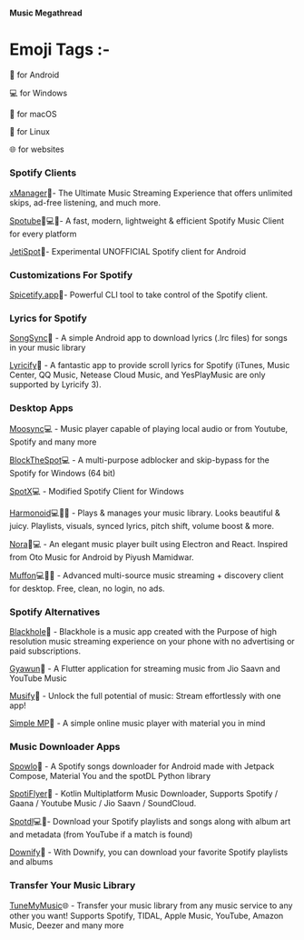 #### Music Megathread

# Emoji Tags :-

📱 for Android

💻 for Windows

🍏 for macOS

🐧 for Linux

🌐 for websites


### Spotify Clients

[xManager](https://github.com/Team-xManager/xManager)📱- The Ultimate Music Streaming Experience that offers unlimited skips, ad-free listening, and much more.

[Spotube](https://spotube.krtirtho.dev/)📱💻🐧- A fast, modern, lightweight & efficient Spotify Music Client for every platform

[JetiSpot](https://github.com/iTaysonLab/jetispot)📱- Experimental UNOFFICIAL Spotify client for Android 

### Customizations For Spotify

[Spicetify.app](https://spicetify.app)🐧- Powerful CLI tool to take control of the Spotify client.

### Lyrics for Spotify

[SongSync](https://github.com/Lambada10/SongSync)📱 - A simple Android app to download lyrics (.lrc files) for songs in your music library

[Lyricify](https://github.com/WXRIW/Lyricify-App)📱 - A fantastic app to provide scroll lyrics for Spotify (iTunes, Music Center, QQ Music, Netease Cloud Music, and YesPlayMusic are only supported by Lyricify 3).

### Desktop Apps

[Moosync](https://github.com/Moosync/Moosync)💻 - Music player capable of playing local audio or from Youtube, Spotify and many more

[BlockTheSpot](https://github.com/mrpond/BlockTheSpot)💻 - A multi-purpose adblocker and skip-bypass for the Spotify for Windows (64 bit)

[SpotX](https://github.com/SpotX-Official/SpotX)💻 - Modified Spotify Client for Windows

[Harmonoid](https://github.com/harmonoid/harmonoid)💻🐧📱 - Plays & manages your music library. Looks beautiful & juicy. Playlists, visuals, synced lyrics, pitch shift, volume boost & more.

[Nora](https://github.com/Sandakan/Nora)📱💻 - An elegant music player built using Electron and React. Inspired from Oto Music for Android by Piyush Mamidwar.

[Muffon](https://github.com/staniel359/muffon/)💻🐧🍏 - Advanced multi-source music streaming + discovery client for desktop. Free, clean, no login, no ads.

### Spotify Alternatives 

[Blackhole](https://sangwan5688.github.io/)📱 - Blackhole is a music app created with the Purpose of high resolution music streaming experience on your phone with no advertising or paid subscriptions.

[Gyawun](https://github.com/sheikhhaziq/gyavun)📱 - A Flutter application for streaming music from Jio Saavn and YouTube Music

[Musify](https://github.com/gokadzev/Musify)📱 - Unlock the full potential of music: Stream effortlessly with one app!

[Simple MP](https://github.com/lighttigerXIV/SimpleMP-Compose/)📱 - A simple online music player with material you in mind

### Music Downloader Apps

[Spowlo](https://github.com/BobbyESP/Spowlo)📱 - A Spotify songs downloader for Android made with Jetpack Compose, Material You and the spotDL Python library

[SpotiFlyer](https://github.com/Shabinder/SpotiFlyer)📱 - Kotlin Multiplatform Music Downloader, Supports Spotify / Gaana / Youtube Music / Jio Saavn / SoundCloud.

[Spotdl](https://github.com/spotDL/spotify-downloader)💻🐧- Download your Spotify playlists and songs along with album art and metadata (from YouTube if a match is found)

[Downify](https://play.google.com/store/apps/details?id=com.sam.downify)📱 - With Downify, you can download your favorite Spotify playlists and albums

### Transfer Your Music Library

[TuneMyMusic](http://tunemymusic.com/)🌐 - Transfer your music library from any music service to any other you want! Supports Spotify, TIDAL, Apple Music, YouTube, Amazon Music, Deezer and many more